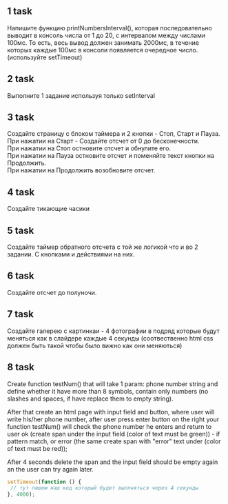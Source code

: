 ## 1 task

Напишите функцию printNumbersInterval(), которая последовательно выводит в консоль числа от 1 до 20, с интервалом между числами 100мс. То есть, весь вывод должен занимать 2000мс, в течение которых каждые 100мс в консоли появляется очередное число. (используйте setTimeout)

## 2 task

Выполните 1 задание используя только setInterval

## 3 task

Создайте страницу с блоком таймера и 2 кнопки - Стоп, Старт и Пауза. <br/>
При нажатии на Старт - Создайте отсчет от 0 до бесконечности.<br/>
При нажатии на Стоп остновите отсчет и обнулите его.<br/>
При нажатии на Пауза остновите отсчет и поменяйте текст кнопки на Продолжить.<br/>
При нажатии на Продолжить возобновите отсчет.

## 4 task

Создайте тикающие часики

## 5 task

Создайте таймер обратного отсчета c той же логикой что и во 2 задании. С кнопками и действиями на них.

## 6 task

Создайте отсчет до полуночи.

## 7 task

Создайте галерею с картинкаи - 4 фотографии в подряд которые будут меняться как в слайдере каждые 4 секунды
(соотвественно html css должен быть такой чтобы было вижно как они меняються)

## 8 task

Create function testNum() that will take 1 param: phone number string and define whether it have more than 8 symbols, 
contain only numbers (no slashes and spaces, if have replace them to empty string).

After that create an html page with input field and button, where user will write his/her phone number, 
after user press enter button on the right your function testNum() will check the phone number he enters 
and return to user ok (create span under the input field (color of text must be green)) - if pattern match, 
or error (the same create span with "error" text under (color of text must be red));

After 4 seconds delete the span and the input field should be empty again an the user can try again later.

```javascript
setTimeout(function () {
 // тут пишем наш код который будет выплняться через 4 секунды
}, 4000);
```